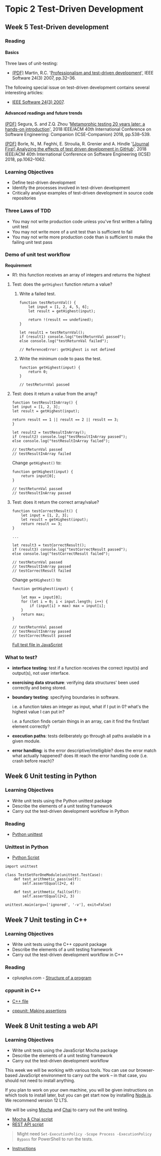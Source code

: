 # Topic 2 Test-Driven Development

## Week 5 Test-Driven development

### Reading

#### Basics

Three laws of unit-testing:

- [(PDF)](../PDF/Professionalism%20and%20Test-Driven%20Development.pdf) Martin, R.C. '[Professionalism and test-driven development](https://ieeexplore.ieee.org/document/4163026)', IEEE Software 24(3) 2007, pp.32–36.

The following special issue on test-driven development contains several interesting articles:

- [IEEE Software 24(3) 2007](https://ieeexplore.ieee.org/xpl/tocresult.jsp?isnumber=4163008).

#### Advanced readings and future trends

[(PDF)](../PDF/Metamorphic%20Testing%2020%20Years%20Later%20-%20A%20Hands-on%20Introduction.pdf) Segura, S. and Z.Q. Zhou '[Metamorphic testing 20 years later: a hands-on introduction](https://ieeexplore.ieee.org/document/8449651)', 2018 IEEE/ACM 40th International Conference on Software Engineering: Companion (ICSE-Companion) 2018, pp.538–539.

[(PDF)](../PDF/%5BJournal%20First%5D%20Analyzing%20the%20Effects%20of%20Test%20Driven%20Development%20in%20GitHub.pdf) Borle, N., M. Feghhi, E. Stroulia, R. Grenier and A. Hindle '[[Journal First] Analyzing the effects of test driven development in GitHub](https://ieeexplore.ieee.org/document/8453184)', 2018 IEEE/ACM 40th International Conference on Software Engineering (ICSE) 2018, pp.1062–1062.

### Learning Objectives

- Define test-driven development
- Identify the processes involved in test-driven development
- Critically analyse examples of test-driven development in source code repositories

### Three Laws of TDD

- You may not write production code unless you've first written a failing unit test
- You may not write more of a unit test than is sufficient to fail
- You may not write more production code than is sufficient to make the failing unit test pass

### Demo of unit test workflow

**Requirement**

- R1: this function receives an array of integers and returns the highest

1.  Test: does the `getHighest` function return a value?

    1. Write a failed test.

       ```
       function testReturnVal() {
           let input = [1, 2, 4, 5, 6];
           let result = getHighest(input);

           return !(result == undefined);
       }

       let result1 = testReturnVal();
       if (result1) console.log("testReturnVal passed");
       else console.log("testReturnVal failed");

       // ReferenceError: getHighest is not defined
       ```

    2. Write the minimum code to pass the test.

       ```
       function getHighest(input) {
           return 0;
       }

       // testReturnVal passed
       ```

2.  Test: does it return a value from the array?

    ```
    function testResultInArray() {
    let input = [1, 2, 3];
    let result = getHighest(input);

    return result == 1 || result == 2 || result == 3;
    }

    let result2 = testResultInArray();
    if (result2) console.log("testResultInArray passed");
    else console.log("testResultInArray failed");

    // testReturnVal passed
    // testResultInArray failed
    ```

    Change `getHighest()` to:

    ```
    function getHighest(input) {
        return input[0];
    }

    // testReturnVal passed
    // testResultInArray passed
    ```

3.  Test: does it return the correct array/value?

    ```
    function testCorrectResult() {
        let input = [1, 2, 3];
        let result = getHighest(input);
        return result == 3;
    }

    ...

    let result3 = testCorrectResult();
    if (result3) console.log("testCorrectResult passed");
    else console.log("testCorrectResult failed");

    // testReturnVal passed
    // testResultInArray passed
    // testCorrectResult failed
    ```

    Change `getHighest()` to:

    ```
    function getHighest(input) {

        let max = input[0];
        for (let i = 0; i < input.length; i++) {
            if (input[i] > max) max = input[i];
        }
        return max;
    }

    // testReturnVal passed
    // testResultInArray passed
    // testCorrectResult passed
    ```

    [Full test file in JavaScript](index.js)

### What to test?

- **interface testing**: test if a function receives the correct input(s) and output(s), not user interface.

- **exercising data structure**: verifying data structures' been used correctly and being stored.

- **boundary testing**: specifying boundaries in software.

  i.e. a function takes an integer as input, what if I put in 0? what's the highest value I can put in?

  i.e. a function finds certain things in an array, can it find the first/last element correctly?

- **execution paths**: tests deliberately go through all paths available in a given module.

- **error handling**: is the error descriptive/intelligible? does the error match what actually happened? does itt reach the error handling code (i.e. crash before reach)?

## Week 6 Unit testing in Python

### Learning Objectives

- Write unit tests using the Python unittest package
- Describe the elements of a unit testing framework
- Carry out the test-driven development workflow in Python

### Reading

- [Python unittest](https://docs.python.org/3/library/unittest.html)

### Unittest in Python

- [Python Script](main.ipynb)

```
import unittest

class TestSetForOneModule(unittest.TestCase):
    def test_arithmetic_pass(self):
        self.assertEqual(2+2, 4)

    def test_arithmetic_fail(self):
        self.assertEqual(2+2, 3)

unittest.main(argv=['ignored', '-v'], exit=False)
```

## Week 7 Unit testing in C++

### Learning Objectives

- Write unit tests using the C++ cppunit package
- Describe the elements of a unit testing framework
- Carry out the test-driven development workflow in C++

### Reading

- cplusplus.com - [Structure of a program](http://cplusplus.com/doc/tutorial/program_structure/)

### cppunit in C++

- [C++ file](main.cpp)

- [cppunit: Making assertions](https://web.archive.org/web/20180601221213/http://cppunit.sourceforge.net/doc/lastest/group___assertions.html)

## Week 8 Unit testing a web API

### Learning Objectives

- Write unit tests using the JavaScript Mocha package
- Describe the elements of a unit testing framework
- Carry out the test-driven development workflow

This week we will be working with various tools. You can use our browser-based JavaScript environment to carry out the work – in that case, you should not need to install anything.

If you plan to work on your own machine, you will be given instructions on which tools to install later, but you can get start now by installing [Node.js](https://nodejs.org/en/). We recommend version 12 LTS.

We will be using [Mocha](https://mochajs.org/) and [Chai](https://www.chaijs.com/) to carry out the unit testing.

- [Mocha & Chai script](\W8\test\test.js)
- [REST API script](\norestforthewiccad\test\test.js)

> Might need `Set-ExecutionPolicy -Scope Process -ExecutionPolicy Bypass` for PowerShell to run the tests.

- [Instructions](norestforthewiccad.pdf)